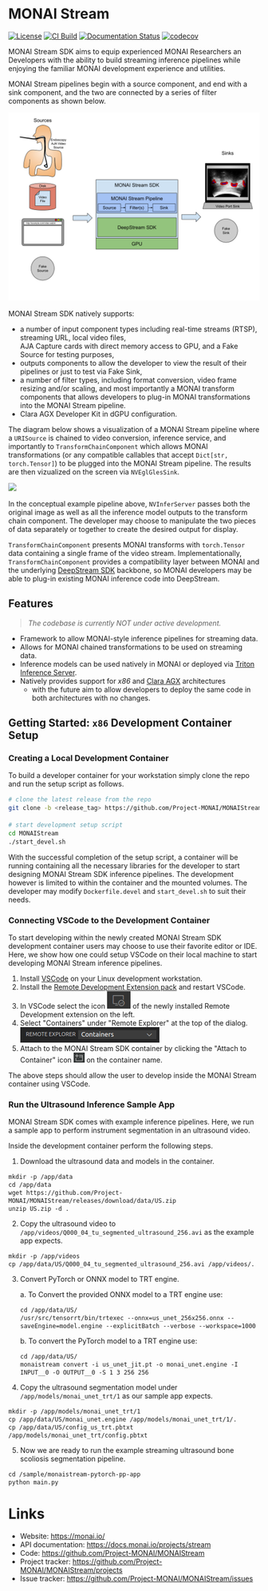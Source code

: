 # MONAI Stream

[![License](https://img.shields.io/badge/license-Apache%202.0-green.svg)](https://opensource.org/licenses/Apache-2.0)
[![CI Build](https://github.com/Project-MONAI/MONAIStream/actions/workflows/pr.yml/badge.svg)](https://github.com/Project-MONAI/MONAIStream/actions/workflows/pr.yml)
[![Documentation Status](https://readthedocs.org/projects/monaistream/badge/?version=latest)](https://monaistream.readthedocs.io/en/latest/?badge=latest)
[![codecov](https://codecov.io/gh/Project-MONAI/MONAIStream/branch/main/graph/badge.svg)](https://codecov.io/gh/Project-MONAI/MONAIStream)


MONAI Stream SDK aims to equip experienced MONAI Researchers an Developers with the ability to
build streaming inference pipelines while enjoying the familiar MONAI development experience
and utilities. 

MONAI Stream pipelines begin with a source component, and end with a sink component,
and the two are connected by a series of filter components as shown below.

![MONAIStreamArchitecture](https://raw.githubusercontent.com/Project-MONAI/MONAIStream/main/docs/images/MONAIStream_High-level_Architecture.svg)

MONAI Stream SDK natively supports:
- a number of input component types including real-time streams (RTSP), streaming URL, local video files,  
AJA Capture cards with direct memory access to GPU, and a Fake Source for testing purposes,
- outputs components to allow the developer to view the result of their pipelines or just to test via Fake Sink,
- a number of filter types, including format conversion, video frame resizing and/or scaling, and most importantly a MONAI transform components
  that allows developers to plug-in MONAI transformations into the MONAI Stream pipeline.
- Clara AGX Developer Kit in dGPU configuration.

The diagram below shows a visualization of a MONAI Stream pipeline where a `URISource` is chained to video conversion,
inference service, and importantly to `TransformChainComponent` which allows MONAI transformations
(or any compatible callables that accept `Dict[str, torch.Tensor]`) to be plugged into the MONAI Stream pipeline. The results are then
vizualized on the screen via `NVEglGlesSink`.

[![](https://mermaid.ink/img/eyJjb2RlIjoic3RhdGVEaWFncmFtLXYyXG4gICBVUklTb3VyY2U8YnI-KFNvdXJjZSkgLS0-IE5WVmlkZW9Db252ZXJ0PGJyPihGaWx0ZXIpXG4gICBOVlZpZGVvQ29udmVydDxicj4oRmlsdGVyKSAtLT4gTlZJbmZlclNlcnZlcjxicj4oRmlsdGVyKVxuICAgTlZJbmZlclNlcnZlcjxicj4oRmlsdGVyKSAtLT4gQ29uY2F0SXRlbXNkOiBPUklHSU5BTF9JTUFHRVxuICAgTlZJbmZlclNlcnZlcjxicj4oRmlsdGVyKSAtLT4gQWN0aXZhdGlvbnNkOiBNT0RFTF9PVVRQVVRfT1xuICAgTGFtYmRhZCAtLT4gTlZFZ2xHbGVzU2luazxicj4oU2luaylcblxuICAgc3RhdGUgVHJhbnNmb3JtQ2hhaW5Db21wb25lbnQoRmlsdGVyKSB7XG4gICAgICBBY3RpdmF0aW9uc2QgLS0-IEFzRGlzY3JldGVkXG4gICAgICBBc0Rpc2NyZXRlZCAtLT4gQXNDaGFubmVsTGFzdGRcbiAgICAgIEFzQ2hhbm5lbExhc3RkIC0tPiBTY2FsZUludGVuc2l0eWRcbiAgICAgIFNjYWxlSW50ZW5zaXR5ZCAtLT4gQ29uY2F0SXRlbXNkXG4gICAgICBDb25jYXRJdGVtc2QgLS0-IExhbWJkYWRcbiAgIH1cbiIsIm1lcm1haWQiOnsidGhlbWUiOiJkZWZhdWx0In0sInVwZGF0ZUVkaXRvciI6ZmFsc2UsImF1dG9TeW5jIjp0cnVlLCJ1cGRhdGVEaWFncmFtIjpmYWxzZX0)](https://mermaid.live/edit/#eyJjb2RlIjoic3RhdGVEaWFncmFtLXYyXG4gICBVUklTb3VyY2U8YnI-KFNvdXJjZSkgLS0-IE5WVmlkZW9Db252ZXJ0PGJyPihGaWx0ZXIpXG4gICBOVlZpZGVvQ29udmVydDxicj4oRmlsdGVyKSAtLT4gTlZJbmZlclNlcnZlcjxicj4oRmlsdGVyKVxuICAgTlZJbmZlclNlcnZlcjxicj4oRmlsdGVyKSAtLT4gQ29uY2F0SXRlbXNkOiBPUklHSU5BTF9JTUFHRVxuICAgTlZJbmZlclNlcnZlcjxicj4oRmlsdGVyKSAtLT4gQWN0aXZhdGlvbnNkOiBNT0RFTF9PVVRQVVRfT1xuICAgTGFtYmRhZCAtLT4gTlZFZ2xHbGVzU2luazxicj4oU2luaylcblxuICAgc3RhdGUgVHJhbnNmb3JtQ2hhaW5Db21wb25lbnQoRmlsdGVyKSB7XG4gICAgICBBY3RpdmF0aW9uc2QgLS0-IEFzRGlzY3JldGVkXG4gICAgICBBc0Rpc2NyZXRlZCAtLT4gQXNDaGFubmVsTGFzdGRcbiAgICAgIEFzQ2hhbm5lbExhc3RkIC0tPiBTY2FsZUludGVuc2l0eWRcbiAgICAgIFNjYWxlSW50ZW5zaXR5ZCAtLT4gQ29uY2F0SXRlbXNkXG4gICAgICBDb25jYXRJdGVtc2QgLS0-IExhbWJkYWRcbiAgIH1cbiIsIm1lcm1haWQiOiJ7XG4gIFwidGhlbWVcIjogXCJkZWZhdWx0XCJcbn0iLCJ1cGRhdGVFZGl0b3IiOmZhbHNlLCJhdXRvU3luYyI6dHJ1ZSwidXBkYXRlRGlhZ3JhbSI6ZmFsc2V9)

In the conceptual example pipeline above, `NVInferServer` passes both the original image
as well as all the inference model outputs to the transform chain component. The developer may 
choose to manipulate the two pieces of data separately or together to create the desired output
for display.

`TransformChainComponent` presents MONAI transforms 
with `torch.Tensor` data containing a single frame of the video stream. 
Implementationally, `TransformChainComponent` provides a compatibility layer between MONAI
and the underlying [DeepStream SDK](https://developer.nvidia.com/deepstream-sdk) backbone,
so MONAI developers may be able to plug-in existing MONAI inference code into
DeepStream.

## Features

> _The codebase is currently NOT under active development._

- Framework to allow MONAI-style inference pipelines for streaming data.
- Allows for MONAI chained transformations to be used on streaming data.
- Inference models can be used natively in MONAI or deployed via [Triton Inference Server](https://github.com/triton-inference-server/server).
- Natively provides support for _x86_ and [Clara AGX](https://developer.nvidia.com/clara-holoscan-sdk) architectures
  - with the future aim to allow developers to deploy the same code in both architectures with no changes.

## Getting Started: `x86` Development Container Setup

### Creating a Local Development Container

To build a developer container for your workstation simply clone the repo and run the setup script as follows.

```bash
# clone the latest release from the repo
git clone -b <release_tag> https://github.com/Project-MONAI/MONAIStream

# start development setup script
cd MONAIStream
./start_devel.sh
```

With the successful completion of the setup script, a container will be running containing all the necessary libraries
for the developer to start designing MONAI Stream SDK inference pipelines. The development however is limited to within
the container and the mounted volumes. The developer may modify ``Dockerfile.devel`` and ``start_devel.sh`` to suit their
needs.

### Connecting VSCode to the Development Container

To start developing within the newly created MONAI Stream SDK development container users may choose to use their favorite
editor or IDE. Here, we show how one could setup VSCode on their local machine to start developing MONAI Stream inference
pipelines.

  1. Install [VSCode](https://code.visualstudio.com/download) on your Linux development workstation.
  2. Install the [Remote Development Extension pack](https://marketplace.visualstudio.com/items?itemName=ms-vscode-remote.vscode-remote-extensionpack) and restart VSCode.
  3. In VSCode select the icon ![VSCodeRDE](https://raw.githubusercontent.com/Project-MONAI/MONAIStream/main/docs/images/vscode_remote_development_ext.png) of the newly installed Remote Development extension on the left.
  4. Select "Containers" under "Remote Explorer" at the top of the dialog.
     ![VSCodeRemoteExplorer](https://raw.githubusercontent.com/Project-MONAI/MONAIStream/main/docs/images/vscode_remote_explorer.png)
  5. Attach to the MONAI Stream SDK container by clicking the "Attach to Container" icon ![VSCodeAttachContainer](https://raw.githubusercontent.com/Project-MONAI/MONAIStream/main/docs/images/vscode_attach_container.png) on the container name.

The above steps should allow the user to develop inside the MONAI Stream container using VSCode.

### Run the Ultrasound Inference Sample App

MONAI Stream SDK comes with example inference pipelines. Here, we run a sample app
to perform instrument segmentation in an ultrasound video.

Inside the development container perform the following steps.

  1. Download the ultrasound data and models in the container.

    mkdir -p /app/data
    cd /app/data
    wget https://github.com/Project-MONAI/MONAIStream/releases/download/data/US.zip
    unzip US.zip -d .

  2. Copy the ultrasound video to ``/app/videos/Q000_04_tu_segmented_ultrasound_256.avi`` as the example app expects.

    mkdir -p /app/videos
    cp /app/data/US/Q000_04_tu_segmented_ultrasound_256.avi /app/videos/.

  3. Convert PyTorch or ONNX model to TRT engine.

      a. To Convert the provided ONNX model to a TRT engine use:

        ```
        cd /app/data/US/
        /usr/src/tensorrt/bin/trtexec --onnx=us_unet_256x256.onnx --saveEngine=model.engine --explicitBatch --verbose --workspace=1000
        ```

      b. To convert the PyTorch model to a TRT engine use:

        ```
        cd /app/data/US/
        monaistream convert -i us_unet_jit.pt -o monai_unet.engine -I INPUT__0 -O OUTPUT__0 -S 1 3 256 256
        ```

  4. Copy the ultrasound segmentation model under ``/app/models/monai_unet_trt/1`` as our sample app expects.

    mkdir -p /app/models/monai_unet_trt/1
    cp /app/data/US/monai_unet.engine /app/models/monai_unet_trt/1/.
    cp /app/data/US/config_us_trt.pbtxt /app/models/monai_unet_trt/config.pbtxt

  5. Now we are ready to run the example streaming ultrasound bone scoliosis segmentation pipeline.
  
    cd /sample/monaistream-pytorch-pp-app
    python main.py

# Links

- Website: https://monai.io/
- API documentation: https://docs.monai.io/projects/stream
- Code: https://github.com/Project-MONAI/MONAIStream
- Project tracker: https://github.com/Project-MONAI/MONAIStream/projects
- Issue tracker: https://github.com/Project-MONAI/MONAIStream/issues
